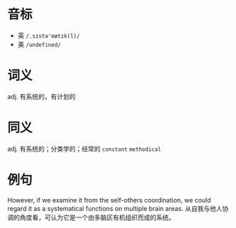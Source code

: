 # 音标

- 英 `/ˌsɪstə'mætɪk(l)/`
- 美 `/undefined/`

# 词义

adj. 有系统的，有计划的


# 同义

adj. 有系统的；分类学的；经常的
`constant` `methodical`

# 例句

However, if we examine it from the self-others coordination, we could regard it as a systematical functions on multiple brain areas.
从自我与他人协调的角度看，可认为它是一个由多脑区有机组织而成的系统。


